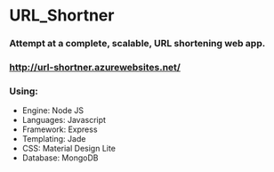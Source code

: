 # URL_Shortner
### Attempt at a complete, scalable, URL shortening web app.
### http://url-shortner.azurewebsites.net/
### Using: 
- Engine:       Node JS
- Languages:    Javascript
- Framework:    Express
- Templating:   Jade
- CSS:          Material Design Lite
- Database:     MongoDB
